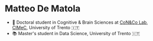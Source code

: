 # Matteo De Matola

- :microscope: Doctoral student in Cognitive & Brain Sciences at [CoN&Co Lab](https://www.cimec.unitn.it/en/CoNeCo), [CIMeC](https://www.cimec.unitn.it/en), University of Trento :it:
- :books: Master's student in Data Science, University of Trento :it:

<!---
matteo-d-m/matteo-d-m is a ✨ special ✨ repository because its `README.md` (this file) appears on your GitHub profile.
You can click the Preview link to take a look at your changes.
--->
